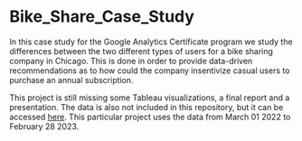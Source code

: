 # Bike_Share_Case_Study
In this case study for the Google Analytics Certificate program we study the differences between the two different types of users for a bike sharing company in Chicago. This is done in order to provide data-driven recommendations as to how could the company insentivize casual users to purchase an annual subscription.


This project is still missing some Tableau visualizations, a final report and a presentation. 
The data is also not included in this repository, but it can be accessed [here](https://divvy-tripdata.s3.amazonaws.com/index.html). This particular project uses the data from March 01 2022 to February 28 2023.
